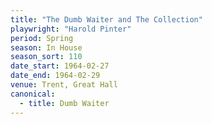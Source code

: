 ```yaml
---
title: "The Dumb Waiter and The Collection"
playwright: "Harold Pinter"
period: Spring
season: In House
season_sort: 110
date_start: 1964-02-27
date_end: 1964-02-29
venue: Trent, Great Hall
canonical:
  - title: Dumb Waiter
---
```

